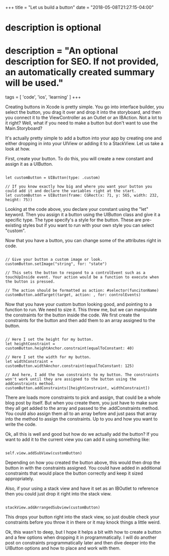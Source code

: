 +++
title = "Let us build a button"
date = "2018-05-08T21:27:15-04:00"

#
# description is optional
#
# description = "An optional description for SEO. If not provided, an automatically created summary will be used."

tags = [ 'code', 'ios', 'learning' ]
+++

Creating buttons in Xcode is pretty simple. You go into interface builder, you select the button, you drag it over and drop it into the storyboard, and then you connect it to the ViewController as an Outlet or an IBAction. Not a lot to it right? Well, what if you need to make a button but don't want to use the Main.Storyboard?

It's actually pretty simple to add a button into your app by creating one and either dropping in into your UIView or adding it to a StackView. Let us take a look at how.

First, create your button. To do this, you will create a new constant and assign it as a UIButton.

<pre><code data-trim class="Swift">
let customButton = UIButton(type: .custom)

// If you know exactly how big and where you want your button you could add it and declare the variables right at the start.
let customButton = UIButton(frame: CGRect(x: 71, y: 565, width: 232, height: 75))
</code></pre>

Looking at the code above, you declare your constant using the "let" keyword. Then you assign it a button using the UIButton class and give it a specific type. The type specify's a style for the button. These are pre-existing styles but if you want to run with your own style you can select "custom".

Now that you have a button, you can change some of the attributes right in code.

<pre><code data-trim class="Swift">
// Give your button a custom image or look.
customButton.setImage("string", for: "state")

// This sets the button to respond to a controlEvent such as a touchUpInside event. Your action would be a function to execute when the button is pressed.

// The action should be formatted as action: #selector(funcitonName)
customButton.addTarget(target, action: , for: controlEvents)
</code></pre>

Now that you have your custom button looking good, and pointing to a function to run. We need to size it. This threw me, but we can manipulate the constraints for the button inside the code. We first create the constraints for the button and then add them to an array assigned to the button.

<pre><code data-trim class="Swift">
// Here I set the height for my button.
let heightConstraint = customButton.heightAnchor.constraint(equalToConstant: 40)

// Here I set the width for my button.
let widthConstraint = customButton.widthAnchor.constraint(equalToConstant: 125)

// And here, I add the two constraints to my button. The constraints won't work until they are assigned to the button using the addConstraints method.
customButton.addConstraints([heightConstraint, widthConstraint])
</code></pre>

There are loads more constraints to pick and assign, that could be a whole blog post by itself. But when you create them, you just have to make sure they all get added to the array and passed to the .addConstraints method. You could also assign them all to an array before and just pass that array into the method to assign the constraints. Up to you and how you want to write the code.

Ok, all this is well and good but how do we actually add the button? If you want to add it to the current view you can add it using something like:

<pre><code data-trim class="Swift">
self.view.addSubView(customButton)
</code></pre>

Depending on how you created the button above, this would then drop the button in with the constraints assigned. You could have added in additional constraints that would place the button correctly and keep it sized appropriately.

Also, if your using a stack view and have it set as an IBOutlet to reference then you could just drop it right into the stack view.

<pre><code data-trim class="Swift">
stackView.addArrangedSubview(customButton)
</code></pre>

This drops your button right into the stack view, so just double check your constraints before you throw it in there or it may knock things a little weird.

Ok, this wasn't to deep, but I hope it helps a bit with how to create a button and a few options when dropping it in programmatically. I will do another post on constraints programmatically later and then dive deeper into the UIButton options and how to place and work with them.
